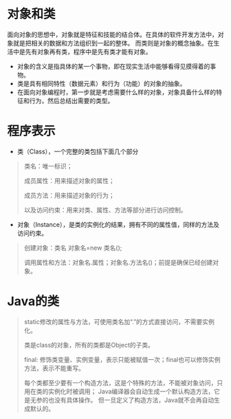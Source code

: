 # 对象和类
面向对象的思想中，对象就是特征和技能的结合体。在具体的软件开发方法中，对象就是把相关的数据和方法组织到一起的整体。
而类则是对象的概念抽象。在生活中是先有对象再有类，程序中是先有类才能有对象。
- 对象的含义是指具体的某一个事物，即在现实生活中能够看得见摸得着的事物。
- 类是具有相同特性（数据元素）和行为（功能）的对象的抽象。
- 在面向对象编程时，第一步就是考虑需要什么样的对象，对象具备什么样的特征和行为，然后总结出需要的类型。

# 程序表示
- 类（Class），一个完整的类包括下面几个部分
> 类名：唯一标识；
>
> 成员属性：用来描述对象的属性；
>
> 成员方法：用来描述对象的行为；
>
> 以及访问约束：用来对类、属性、方法等部分进行访问控制。
- 对象（Instance），是类的实例化的结果，拥有不同的属性值，同样的方法及访问约束。
> 创建对象：类名 对象名=new 类名();
>
> 调用属性和方法：对象名.属性；对象名.方法名()；前提是确保已经创建对象。

# Java的类
> static修改的属性与方法，可使用类名加“.”的方式直接访问，不需要实例化。
>
> 类是class的对象，所有的类都是Object的子类。
>
> final: 修饰类变量、实例变量，表示只能被赋值一次；final也可以修饰实例方法，表示不能重写。
>
> 每个类都至少要有一个构造方法，这是个特殊的方法，不能被对象访问，只用在类的实例化时被调用；
> Java编译器会自动生成一个默认构造方法，它是无参的也没有具体操作。
> 但一旦定义了构造方法，Java就不会再自动生成默认的。